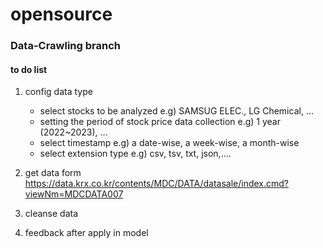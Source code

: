 # opensource
### Data-Crawling branch

#### to do list

1. config data type
   - select stocks to be analyzed
     e.g) SAMSUG ELEC., LG Chemical, ...
   - setting the period of stock price data collection
     e.g) 1 year (2022~2023), ...
   - select timestamp
     e.g) a date-wise, a week-wise, a month-wise
   - select extension type
     e.g) csv, tsv, txt, json,....

2. get data form https://data.krx.co.kr/contents/MDC/DATA/datasale/index.cmd?viewNm=MDCDATA007
3. cleanse data
4. feedback after apply in model
